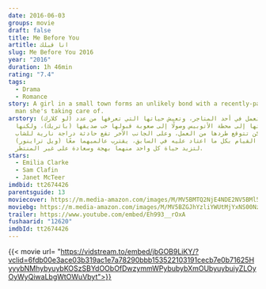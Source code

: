 ```yaml
---
date: 2016-06-03
groups: movie
draft: false
title: Me Before You
artitle: انا قبلك
slug: Me Before You 2016
year: "2016"
duration: 1h 46min
rating: "7.4"
tags:
  - Drama
  - Romance
story: A girl in a small town forms an unlikely bond with a recently-paralyzed
  man she's taking care of.
arstory: (لو كلارك) شابة تعمل في أحد المتاجر، وتعيش حياتها التي تعرفها من عدد
  خطواتها إلى محطة الأتوبيس وصولًا إلى صعوبة قبولها حب صديقها (باتريك)، ولكنها
  لم تكن تتوقع طردها من العمل، وعلى الجانب الآخر تقع حادثة دراجة نارية للشاب
  (ويل تراينور) تمنعه عن القيام بكل ما اعتاد عليه في السابق، يقترب عالميهما معًا
  لتزيد حياة كل واحد منهما بهجة وسعادة على غير المنتظر.
stars:
  - Emilia Clarke
  - Sam Clafin
  - Janet McTeer
imdbid: tt2674426
parentsguide: 13
moviecover: https://m.media-amazon.com/images/M/MV5BMTQ2NjE4NDE2NV5BMl5BanBnXkFtZTgwOTcwNDE5NzE@._V1_SY1000_CR0,0,674,1000_AL_.jpg
moviebg: https://m.media-amazon.com/images/M/MV5BZGJhYzliYWUtMjYxNS00NzdkLWE3Y2QtNjI2MGI5Zjk2ZTE0L2ltYWdlL2ltYWdlXkEyXkFqcGdeQXVyNTc3MjUzNTI@._V1_.jpg
trailer: https://www.youtube.com/embed/Eh993__rOxA
fushaarid: "12620"
imdbId: tt2674426
---
```


{{< movie url= "https://vidstream.to/embed/jbGOB9LiKY/?vclid=6fdb00e3ace03b319ac1e7a78290bbb153522103191cecb7e0b71625HyyybNMhybyuybKOSzSBYdOObOfDwzymmWPybubybXmOUbyuybuiyZLOyOyWyQiwaLbgWtOWuVbyt">}}

